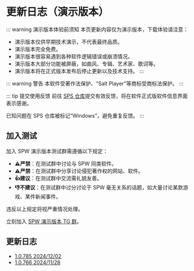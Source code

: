 # 更新日志（演示版本）

::: warning 演示版本体验前须知
本页更新内容仅为演示版本，下载体验请注意：
- 演示版本仅供早期技术演示，不代表最终品质。
- 演示版本完全免费。
- 演示版本很容易遇到各种软件逻辑错误或崩溃情况。
- 演示版本大部分功能被屏蔽，如曲风、专辑、艺术家、歌词等。
- 演示版本将在正式版本发布后停止更新以及技术支持。
:::

::: warning 警告
本软件受著作法保护、“Salt Player”等商标受商标法保护。
:::

::: tip 提交使用反馈
前往 [SPS 仓库](https://github.com/Moriafly/SaltPlayerSource)提交有效反馈，将在软件正式版软件信息界面表示感谢。

已知问题在 SPS 仓库被标记“Windows”，避免重复反馈。
:::

## 加入测试

加入 SPW 演示版本测试群需遵循以下规定：

- **⚠️严禁**：在测试群中讨论与 SPW 同类软件。
- **⚠️严禁**：在测试群中分享讨论侵犯著作权的网站、软件。
- **👍建议**：在测试群中交流需礼貌友善。
- **👎不建议**：在测试群中过分讨论于 SPW 毫无关系的话题，如大量讨论某款游戏、某件新闻事件。

违反以上规定将视严重情况处理。

立刻加入 [SPW 演示版本 TG 群](https://t.me/+iVn5ypF1xf80NGE9)。

## 更新日志

- [1.0.785 2024/12/02](/release/1.0/785)
- [1.0.766 2024/11/28](/release/1.0/766)